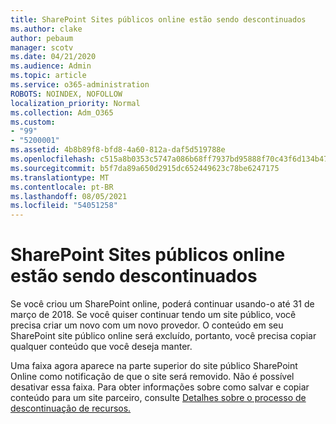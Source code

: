 ```yaml
---
title: SharePoint Sites públicos online estão sendo descontinuados
ms.author: clake
author: pebaum
manager: scotv
ms.date: 04/21/2020
ms.audience: Admin
ms.topic: article
ms.service: o365-administration
ROBOTS: NOINDEX, NOFOLLOW
localization_priority: Normal
ms.collection: Adm_O365
ms.custom:
- "99"
- "5200001"
ms.assetid: 4b8b89f8-bfd8-4a60-812a-daf5d519788e
ms.openlocfilehash: c515a8b0353c5747a086b68ff7937bd95888f70c43f6d134b4756653e2177b0b
ms.sourcegitcommit: b5f7da89a650d2915dc652449623c78be6247175
ms.translationtype: MT
ms.contentlocale: pt-BR
ms.lasthandoff: 08/05/2021
ms.locfileid: "54051258"
---
```

# <a name="sharepoint-online-public-websites-are-being-discontinued"></a>SharePoint Sites públicos online estão sendo descontinuados

Se você criou um SharePoint online, poderá continuar usando-o até 31 de março de 2018. Se você quiser continuar tendo um site público, você precisa criar um novo com um novo provedor. O conteúdo em seu SharePoint site público online será excluído, portanto, você precisa copiar qualquer conteúdo que você deseja manter.
  
Uma faixa agora aparece na parte superior do site público SharePoint Online como notificação de que o site será removido. Não é possível desativar essa faixa. Para obter informações sobre como salvar e copiar conteúdo para um site parceiro, consulte [Detalhes sobre o processo de descontinuação de recursos.](https://go.microsoft.com/fwlink/?linkid=866980)
  